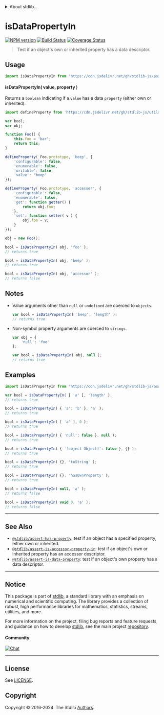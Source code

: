 <!--

@license Apache-2.0

Copyright (c) 2018 The Stdlib Authors.

Licensed under the Apache License, Version 2.0 (the "License");
you may not use this file except in compliance with the License.
You may obtain a copy of the License at

   http://www.apache.org/licenses/LICENSE-2.0

Unless required by applicable law or agreed to in writing, software
distributed under the License is distributed on an "AS IS" BASIS,
WITHOUT WARRANTIES OR CONDITIONS OF ANY KIND, either express or implied.
See the License for the specific language governing permissions and
limitations under the License.

-->


<details>
  <summary>
    About stdlib...
  </summary>
  <p>We believe in a future in which the web is a preferred environment for numerical computation. To help realize this future, we've built stdlib. stdlib is a standard library, with an emphasis on numerical and scientific computation, written in JavaScript (and C) for execution in browsers and in Node.js.</p>
  <p>The library is fully decomposable, being architected in such a way that you can swap out and mix and match APIs and functionality to cater to your exact preferences and use cases.</p>
  <p>When you use stdlib, you can be absolutely certain that you are using the most thorough, rigorous, well-written, studied, documented, tested, measured, and high-quality code out there.</p>
  <p>To join us in bringing numerical computing to the web, get started by checking us out on <a href="https://github.com/stdlib-js/stdlib">GitHub</a>, and please consider <a href="https://opencollective.com/stdlib">financially supporting stdlib</a>. We greatly appreciate your continued support!</p>
</details>

# isDataPropertyIn

[![NPM version][npm-image]][npm-url] [![Build Status][test-image]][test-url] [![Coverage Status][coverage-image]][coverage-url] <!-- [![dependencies][dependencies-image]][dependencies-url] -->

> Test if an object's own or inherited property has a data descriptor.



<section class="usage">

## Usage

```javascript
import isDataPropertyIn from 'https://cdn.jsdelivr.net/gh/stdlib-js/assert-is-data-property-in@v0.2.1-deno/mod.js';
```

#### isDataPropertyIn( value, property )

Returns a `boolean` indicating if a `value` has a data `property` (either own or inherited).

<!-- eslint-disable no-restricted-syntax -->

```javascript
import defineProperty from 'https://cdn.jsdelivr.net/gh/stdlib-js/utils-define-property@deno/mod.js';

var bool;
var obj;

function Foo() {
    this.foo = 'bar';
    return this;
}

defineProperty( Foo.prototype, 'beep', {
    'configurable': false,
    'enumerable': false,
    'writable': false,
    'value': 'boop'
});

defineProperty( Foo.prototype, 'accessor', {
    'configurable': false,
    'enumerable': false,
    'get': function getter() {
        return obj.foo;
    },
    'set': function setter( v ) {
        obj.foo = v;
    }
});

obj = new Foo();

bool = isDataPropertyIn( obj, 'foo' );
// returns true

bool = isDataPropertyIn( obj, 'beep' );
// returns true

bool = isDataPropertyIn( obj, 'accessor' );
// returns false
```

</section>

<!-- /.usage -->

<section class="notes">

## Notes

-   Value arguments other than `null` or `undefined` are coerced to `objects`.

    ```javascript
    var bool = isDataPropertyIn( 'beep', 'length' );
    // returns true
    ```

-   Non-symbol property arguments are coerced to `strings`.

    ```javascript
    var obj = {
        'null': 'foo'
    };

    var bool = isDataPropertyIn( obj, null );
    // returns true
    ```

</section>

<!-- /.notes -->

<section class="examples">

## Examples

<!-- eslint-disable object-curly-newline -->

<!-- eslint no-undef: "error" -->

```javascript
import isDataPropertyIn from 'https://cdn.jsdelivr.net/gh/stdlib-js/assert-is-data-property-in@v0.2.1-deno/mod.js';

var bool = isDataPropertyIn( [ 'a' ], 'length' );
// returns true

bool = isDataPropertyIn( { 'a': 'b' }, 'a' );
// returns true

bool = isDataPropertyIn( [ 'a' ], 0 );
// returns true

bool = isDataPropertyIn( { 'null': false }, null );
// returns true

bool = isDataPropertyIn( { '[object Object]': false }, {} );
// returns true

bool = isDataPropertyIn( {}, 'toString' );
// returns true

bool = isDataPropertyIn( {}, 'hasOwnProperty' );
// returns true

bool = isDataPropertyIn( null, 'a' );
// returns false

bool = isDataPropertyIn( void 0, 'a' );
// returns false
```

</section>

<!-- /.examples -->

<!-- Section for related `stdlib` packages. Do not manually edit this section, as it is automatically populated. -->

<section class="related">

* * *

## See Also

-   <span class="package-name">[`@stdlib/assert-has-property`][@stdlib/assert/has-property]</span><span class="delimiter">: </span><span class="description">test if an object has a specified property, either own or inherited.</span>
-   <span class="package-name">[`@stdlib/assert-is-accessor-property-in`][@stdlib/assert/is-accessor-property-in]</span><span class="delimiter">: </span><span class="description">test if an object's own or inherited property has an accessor descriptor.</span>
-   <span class="package-name">[`@stdlib/assert-is-data-property`][@stdlib/assert/is-data-property]</span><span class="delimiter">: </span><span class="description">test if an object's own property has a data descriptor.</span>

</section>

<!-- /.related -->

<!-- Section for all links. Make sure to keep an empty line after the `section` element and another before the `/section` close. -->


<section class="main-repo" >

* * *

## Notice

This package is part of [stdlib][stdlib], a standard library with an emphasis on numerical and scientific computing. The library provides a collection of robust, high performance libraries for mathematics, statistics, streams, utilities, and more.

For more information on the project, filing bug reports and feature requests, and guidance on how to develop [stdlib][stdlib], see the main project [repository][stdlib].

#### Community

[![Chat][chat-image]][chat-url]

---

## License

See [LICENSE][stdlib-license].


## Copyright

Copyright &copy; 2016-2024. The Stdlib [Authors][stdlib-authors].

</section>

<!-- /.stdlib -->

<!-- Section for all links. Make sure to keep an empty line after the `section` element and another before the `/section` close. -->

<section class="links">

[npm-image]: http://img.shields.io/npm/v/@stdlib/assert-is-data-property-in.svg
[npm-url]: https://npmjs.org/package/@stdlib/assert-is-data-property-in

[test-image]: https://github.com/stdlib-js/assert-is-data-property-in/actions/workflows/test.yml/badge.svg?branch=v0.2.1
[test-url]: https://github.com/stdlib-js/assert-is-data-property-in/actions/workflows/test.yml?query=branch:v0.2.1

[coverage-image]: https://img.shields.io/codecov/c/github/stdlib-js/assert-is-data-property-in/main.svg
[coverage-url]: https://codecov.io/github/stdlib-js/assert-is-data-property-in?branch=main

<!--

[dependencies-image]: https://img.shields.io/david/stdlib-js/assert-is-data-property-in.svg
[dependencies-url]: https://david-dm.org/stdlib-js/assert-is-data-property-in/main

-->

[chat-image]: https://img.shields.io/gitter/room/stdlib-js/stdlib.svg
[chat-url]: https://app.gitter.im/#/room/#stdlib-js_stdlib:gitter.im

[stdlib]: https://github.com/stdlib-js/stdlib

[stdlib-authors]: https://github.com/stdlib-js/stdlib/graphs/contributors

[umd]: https://github.com/umdjs/umd
[es-module]: https://developer.mozilla.org/en-US/docs/Web/JavaScript/Guide/Modules

[deno-url]: https://github.com/stdlib-js/assert-is-data-property-in/tree/deno
[deno-readme]: https://github.com/stdlib-js/assert-is-data-property-in/blob/deno/README.md
[umd-url]: https://github.com/stdlib-js/assert-is-data-property-in/tree/umd
[umd-readme]: https://github.com/stdlib-js/assert-is-data-property-in/blob/umd/README.md
[esm-url]: https://github.com/stdlib-js/assert-is-data-property-in/tree/esm
[esm-readme]: https://github.com/stdlib-js/assert-is-data-property-in/blob/esm/README.md
[branches-url]: https://github.com/stdlib-js/assert-is-data-property-in/blob/main/branches.md

[stdlib-license]: https://raw.githubusercontent.com/stdlib-js/assert-is-data-property-in/main/LICENSE

<!-- <related-links> -->

[@stdlib/assert/has-property]: https://github.com/stdlib-js/assert-has-property/tree/deno

[@stdlib/assert/is-accessor-property-in]: https://github.com/stdlib-js/assert-is-accessor-property-in/tree/deno

[@stdlib/assert/is-data-property]: https://github.com/stdlib-js/assert-is-data-property/tree/deno

<!-- </related-links> -->

</section>

<!-- /.links -->
